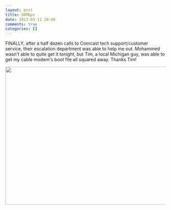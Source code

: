 ```yaml
---
layout: post
title: 50Mbps
date: 2013-03-11 20:08
comments: true
categories: []
---
```

FINALLY, after a half dozen calls to Comcast tech support/customer service, their escalation department was able to help me out. Mohammed wasn't able to quite get it tonight, but Tim, a local Michigan guy, was able to get my cable modem's boot file all squared away. Thanks Tim!

<a href="http://computerninja.com/files/2013/03/50Mbps.png"><img class="alignnone size-full wp-image-265" title="50Mbps" src="http://computerninja.com/files/2013/03/50Mbps.png" alt="" width="673" height="434" /></a>
